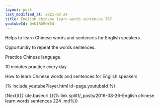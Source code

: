 ```yaml
---
layout: post
last_modified_at: 2021-03-29
title: English chinese learn words sentences 707 
youtubeId: QvU1RhMwY54
---
```

 
 
Helps to learn Chinese words and sentences for English speakers.

Opportunitiy to repeat the words sentences. 

Practice Chinese language. 
 
10 minutes practice every day. 
 
How to learn Chinese words and sentences for English speakers 
 
{% include youtubePlayer.html id=page.youtubeId %}
 
 
[Next]({{ site.baseurl }}{% link  split1/_posts/2016-08-26-English chinese learn words sentences 224 .md%})
 
